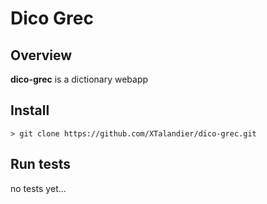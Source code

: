 # Dico Grec

## Overview
**dico-grec** is a dictionary webapp

## Install
	> git clone https://github.com/XTalandier/dico-grec.git
	
## Run tests
no tests yet…
